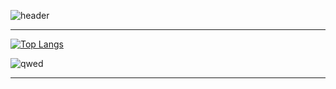 ![header](https://capsule-render.vercel.app/api?type=soft&theme=dark&color=black&fontColor=FFFFFF&height=300&section=header&text=StarSong%20profile&fontSize=90)

---

[![Top Langs](https://github-readme-stats.vercel.app/api/top-langs/?username=kami1152&layout=compact)](https://github.com/anuraghazra/github-readme-stats)

  ![qwed](https://github.com/kami1152/kami1152/assets/85269354/0b0635a5-6803-4e35-a4a6-d7b4567917a6)

---
